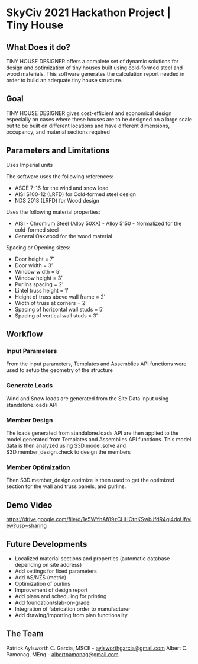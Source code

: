 # SkyCiv 2021 Hackathon Project | Tiny House

## What Does it do?
TINY HOUSE DESIGNER offers a complete set of dynamic solutions for design and optimization of tiny houses built using cold-formed steel and wood materials. This software generates the calculation report needed in order to build an adequate tiny house structure.

## Goal
TINY HOUSE DESIGNER gives cost-efficient and economical design especially on cases where these houses are to be designed on a large scale but to be built on different locations and have different dimensions, occupancy, and material sections required


## Parameters and Limitations
Uses Imperial units

The software uses the following references:
- ASCE 7-16 for the wind and snow load
- AISI S100-12 (LRFD) for Cold-formed steel design
- NDS 2018 (LRFD) for Wood design

Uses the following material properties:
- AISI - Chromium Steel (Alloy 50XX) - Alloy 5150 - Normalized for the cold-formed steel
- General Oakwood for the wood material

Spacing or Opening sizes:
- Door height = 7’ 
- Door width = 3’
- Window width = 5’
- Window height = 3’
- Purlins spacing = 2’
- Lintel truss height = 1’
- Height of truss above wall frame = 2’
- Width of truss at corners = 2’
- Spacing of horizontal wall studs = 5’
- Spacing of vertical wall studs = 3’

## Workflow

### Input Parameters
From the input parameters, Templates and Assemblies API functions were used to setup the geometry of the structure

### Generate Loads
Wind and Snow loads are generated from the Site Data input using standalone.loads API

### Member Design
The loads generated from standalone.loads API are then applied to the model generated from Templates and Assemblies API functions. This model data is then analyzed using S3D.model.solve and S3D.member_design.check to design the members


### Member Optimization
Then S3D.member_design.optimize is then used to get the optimized section for the wall and truss panels, and purlins.

## Demo Video
https://drive.google.com/file/d/1e5WYhAf89zCHHOtnKSwbJfdR4qi4doUf/view?usp=sharing

## Future Developments
- Localized material sections and properties (automatic database depending on site address)
- Add settings for fixed parameters
- Add AS/NZS (metric)
- Optimization of purlins
- Improvement of design report
- Add plans and scheduling for printing
- Add foundation/slab-on-grade
- Integration of fabrication order to manufacturer
- Add drawing/importing from plan functionality


## The Team
Patrick Aylsworth C. Garcia, MSCE - aylsworthgarcia@gmail.com
Albert C. Pamonag, MEng - albertpamonag@gmail.com

